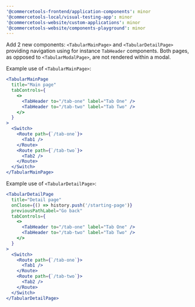 ```yaml
---
'@commercetools-frontend/application-components': minor
'@commercetools-local/visual-testing-app': minor
'@commercetools-website/custom-applications': minor
'@commercetools-website/components-playground': minor
---
```


Add 2 new components: `<TabularMainPage>` and `<TabularDetailPage>` providing navigation using for instance `TabHeader` components. Both pages, as opposed to `<TabularModalPage>`, are not rendered within a modal.

Example use of `<TabularMainPage>`:

```jsx
<TabularMainPage
  title="Main page"
  tabControls={
    <>
      <TabHeader to="/tab-one" label="Tab One" />
      <TabHeader to="/tab-two" label="Tab Two" />
    </>
  }
>
  <Switch>
    <Route path={`/tab-one`}>
      <Tab1 />
    </Route>
    <Route path={`/tab-two`}>
      <Tab2 />
    </Route>
  </Switch>
</TabularMainPage>
```

Example use of `<TabularDetailPage>`:

```jsx
<TabularDetailPage
  title="Detail page"
  onClose={() => history.push('/starting-page')}
  previousPathLabel="Go back"
  tabControls={
    <>
      <TabHeader to="/tab-one" label="Tab One" />
      <TabHeader to="/tab-two" label="Tab Two" />
    </>
  }
>
  <Switch>
    <Route path={`/tab-one`}>
      <Tab1 />
    </Route>
    <Route path={`/tab-two`}>
      <Tab2 />
    </Route>
  </Switch>
</TabularDetailPage>
```
